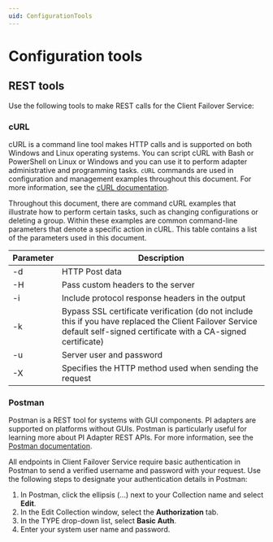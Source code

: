 ```yaml
---
uid: ConfigurationTools
---
```


# Configuration tools

## REST tools

Use the following tools to make REST calls for the Client Failover Service:

### cURL

cURL is a command line tool makes HTTP calls and is supported on both Windows and Linux operating systems. You can script cURL with Bash or PowerShell on Linux or Windows and you can use it to perform adapter administrative and programming tasks. `cURL` commands are used in configuration and management examples throughout this document. For more information, see the [cURL documentation](https://curl.haxx.se/).

Throughout this document, there are command cURL examples that illustrate how to perform certain tasks, such as changing configurations or deleting a group. Within these examples are common command-line parameters that denote a specific action in cURL. This table contains a list of the parameters used in this document. 

| Parameter | Description         |
| --------- | ------------------- |
| -d        | HTTP Post data  |
| -H        | Pass custom headers to the server |
| -i        | Include protocol response headers in the output         |
| -k        | Bypass SSL certificate verification (do not include this if you have replaced the Client Failover Service default self-signed certificate with a CA-signed certificate)  |
| -u        | Server user and password |
| -X        | Specifies the HTTP method used when sending the request |

### Postman

Postman is a REST tool for systems with GUI components. PI adapters are supported on platforms without GUIs. Postman is particularly useful for learning more about PI Adapter REST APIs. For more information, see the [Postman documentation](https://www.postman.com/).

All endpoints in Client Failover Service require basic authentication in Postman to send a verified username and password with your request. Use the following steps to designate your authentication details in Postman: 

1. In Postman, click the ellipsis (...) next to your Collection name and select **Edit**. 
2. In the Edit Collection window, select the **Authorization** tab.
3. In the TYPE drop-down list, select **Basic Auth**.
4. Enter your system user name and password.
